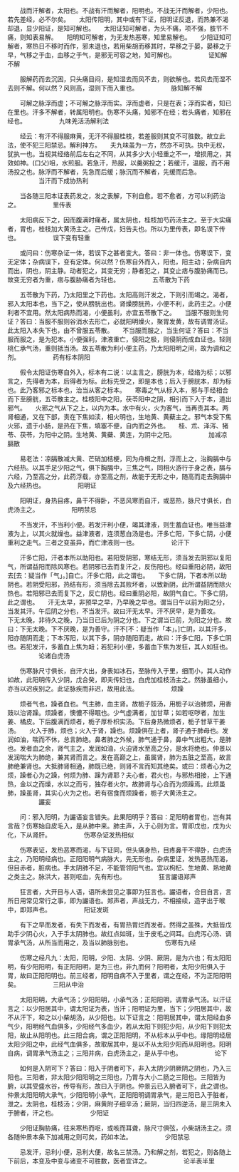 <!-- { "loadSidebar": true } -->
　　战而汗解者，太阳也。不战有汗而解者，阳明也。不战无汗而解者，少阳也。若先差经，必不尔矣。　　太阳传阳明，其中或有下证，阳明证反退，而热兼不渴却退，显少阳证，是知可解也。　　太阳证知可解者，为头不痛，项不强，肢节不痛，则知表易解。　　阳明知可解者，为无发热恶寒，知里易解也。　　少阳证知可解者，寒热日不移时而作，邪未退也，若用柴胡而移其时，早移之于晏，晏移之于早，气移之于血，血移之于气，是邪无可容之地，知可解也。
　　　　　证知解不解

　　服解药而去沉困，只头痛目闷，是知湿去而风不去，则欲解也。若风去而湿不去则不解。何以然？风则高，湿则下而入重也。
　　　　　脉知解不解

　　可解之脉浮而虚；不可解之脉浮而实。浮而虚者，只是在表；浮而实者，知已在里也。汗多不解者，转属阳明也。伤寒不头痛，知邪不在经；若头痛者，知邪在经也。
　　　　　九味羌活汤解利法

　　经云：有汗不得服麻黄，无汗不得服桂枝，若差服则其变不可胜数。故立此法，使不犯三阳禁忌。解利神方。　　夫九味虽为一方，然亦不可执。执中无权，犹执一也。当视其经络前后左右之不同，从其多少大小轻重之不一，增损用之，其效如神。(口父)咀，水煎服。若急汗，热服，以羹粥投之；若缓汗，温服，而不用汤投之也。脉浮而不解者，先急而后缓；脉沉而不解者，先缓而后急。
　　　　　当汗而下成协热利

　　当各随三阳本证表药发之，发之表解，下利自愈。若不愈者，方可以利药治之。
　　　　　里传表

　　太阳病反下之，因而腹满时痛者，属太阴也，桂枝加芍药汤主之。至于大实痛者，胃也，桂枝加大黄汤主之。己传戊，妇告夫也。所以为里传表，即名误下传也。
　　　　　误下变有轻重

　　或问曰：伤寒杂证一体，若误下之甚者变大。答曰：非一体也。伤寒误下，变无定体；杂病误下，变有定体。何以然？伤寒自外而入，阳也，阳主动；杂病自内而出，阴也，阴主静。动者犯之，其变无穷；静者犯之，其变止痞与腹胁痛而已。故变无穷者为重，痞与腹胁痛者为轻也。
　　　　　五苓散为下药

　　五苓散为下药，乃太阳里之下药也。太阳高则汗发之，下则引而竭之。渴者，邪入太阳本也，当下之，使从膀胱出也。肾燥膀胱热，小便不利，此药主之。小便利者不宜用。然太阳病热而渴，小便虽利，亦宜五苓散下之。　　当服不服则生何证？答曰：当服不服则谷消水去形亡，必就阳明燥火，聚胃发黄，故有调胃汤证。此太阳入本失下也，由不曾服五苓散。　　不当服而服之，当生何证？答曰：不当服而服之，是为犯本。小便强利，津液重亡，侵阳之极，则侵阴而成血证也。轻则桃仁承气汤，重则抵当汤。故五苓散为利小便主药，乃太阳阳明之间，故为调和之剂。
　　　　　药有标本阴阳

　　假令太阳证伤寒自外入，标本有二说：以主言之，膀胱为本，经络为标；以邪言之，先得者为本，后得者为标。此标先受之，即是本也；后入于膀胱本，却为标也。此乃客邪之标本也，治当从客之标本。　　寒毒之气从标入本，邪与手经相合而下至膀胱，五苓散主之。桂枝阳中之阳，茯苓阳中之阴，相引而下入于本，道出邪气。　　火邪之气从下之上，以内为本。水中有火，火为客气，当再责其本。两肾相通，又在下部，责在下焦如渎，相火明也，生地黄、黄蘗主之。邪气本受下焦火邪，遗于小肠，是热在下焦，填塞不便，自内而之外也。　　桂、朮、泽泻、猪苓、茯苓，为阳中之阴。生地黄、黄蘗、黄连，为阴中之阳。
　　　　　加减凉膈散

　　易老法：凉膈散减大黄、芒硝加桔梗，同为舟楫之剂，浮而上之，治胸膈中与六经热。以其手足少阳之气，俱下胸膈中，三焦之气，同相火游行于身之表，膈与六经，乃至高之分，此药浮载，亦至高之剂，故能于无形之中，随高而走去胸膈中及六经热也。
　　　　　阳明证

　　阳明证，身热目疼，鼻干不得卧，不恶风寒而自汗，或恶热，脉尺寸俱长，白虎汤主之。
　　　　　阳明禁忌

　　不当发汗，不当利小便。若发汗利小便，竭其津液，则生蓄血证也。唯当益津液为上，以其火就燥也。益津液者，连须葱白汤是也。汗多亡阳，下多亡阴，小便重利之走气。三者之变虽异，而亡津液则一也。
　　　　　论汗下

　　汗多亡阳，汗者本所以助阳也。若阳受阴邪，寒结无形，须当发去阴邪以复阳气，所谓益阳而除风寒也。若阴邪已去而复汗之，反伤阳也。经曰重阳必阴，故阳去[去：疑当作「气」。]自亡。汗多亡阳，此之谓也。　　下多亡阴，下者本所以助阴也。若阴受阳邪，热结有形，须当除去其败坏者，以致新阴，此所谓益阴而除火热也。若阳邪已去而复下之，反亡阴也。经曰重阴必阳，故阴气自亡。下多亡阴，此之谓也。　　汗无太早，非预早之早，乃早晚之早也。谓当日午以前为阳之分，当发其汗。午后阴之分也，不当发汗。故曰汗无太早。汗不厌早，是为善攻。　　下无太晚，非待久之晚，乃当日已后为阴之分也。下之谓当已前，为阳之分也。故曰：下无太晚。下不厌晚，是为善守。汗不[不：疑当作「本」。]亡阴，以其汗多，阳亦随阴而走；下本泻阳，以其下多，阴亦随阳而走。故曰：汗多亡阳，下多亡阴也。若犯发汗，多蓄血上焦为衄；若犯利小便，多蓄血下焦为发狂，其人如狂也。
　　　　　论诸白虎汤

　　伤寒脉尺寸俱长，自汗大出，身表如冰石，至脉传入于里，细而小，其人动作如故，此阳明传入少阴，戊合癸，即夫传妇也，白虎加桂枝汤主之。然脉虽细小，亦当以迟疾别之。此证脉疾而非迟，故用此法。
　　　　　烦躁

　　烦者气也，躁者血也。气主肺，血主肾。故栀子豉汤，用栀子以治肺烦，用香豉以治肾躁。烦躁者，懊憹不得眠也。少气虚满者，加甘草；如若呕哕者，加生姜、橘皮。下后腹满而烦者，栀子厚朴枳实汤。下后身热微烦者，栀子甘草干姜汤。　　火入于肺，烦也；火入于肾，躁也。烦躁俱在上者，肾子通于肺母也。发润如油，喘而不休，总言肺绝。鼻者肺之外候，肺气通于鼻，鼻中气出粗大，是肺也。发者血之余，肾气主之，发润如油，火迫肾水至高之分，是水将绝也。仲景以发润喘大为肺绝，兼其肾而言之。发在高巅之上，虽属肾，肺为五脏之至高，故言肺绝兼肾也。大抵肺肾相通，肺既已绝，则肾不言而知其绝矣。或曰：烦者心为之烦，躁者心为之躁，何烦为肺、躁为肾耶？夫心者，君火也，与邪热相接，上下通热，金以之而燥，水以之而亏，独存者火尔。故肺肾与心合而为烦躁焉。此烦虽肺，躁虽肾，其实心火为之也。若有宿食而烦躁者，栀子大黄汤主之。
　　　　　讝妄

　　问：邪入阳明，为讝语妄言错失。此果阳明乎？答曰：足阳明者胃也，岂有其言哉？伤寒始自皮毛入，是从肺中来。肺主声，入于心则为言。胃即戊也，戊为火化，下从肾肝。
　　　　　伤寒杂证发热相似

　　伤寒表证，发热恶寒而渴，与下证同，但头痛身热，目疼鼻干不得卧，白虎汤主之，乃阳明经病也。正阳阳明气病脉大，先无形也。杂病里证，发热恶热而渴，但目赤者，脏病也。手太阴肺不足，不能管领阳气也。宜以枸杞、生地黄、熟地黄之类主之。脉洪大，甚则呕血，先有形也。
　　　　　狂言讝语郑声

　　狂言者，大开目与人语，语所未尝见之事即为狂言也。讝语者，合目自言，言所日用常见常行之事，即为讝语也。郑声者，声战无力，不相接续，造字出于喉中，即郑声也。
　　　　　阳证发斑

　　有下之早而发者，有失下而发者，有胃热胃烂而发者。然得之虽殊，大抵皆戊助手少阴心火，入于手太阴肺也。故红点如斑，生于皮毛之间耳。白虎泻心汤、调胃承气汤，从所当而用之，及当以肺脉别也。
　　　　　伤寒有九经

　　伤寒之经凡九：太阳，阳明，少阳、太阴、少阴、厥阴，是为六也；有太阳阳明，有少阳阳明，有正阳阳明，是为三也，非九而何？阳明者，太阳少阳俱入于胃，故曰正阳阳明也。前三经者，阳明自病不入于里者，谓之在经，不为正阳阳明矣。
　　　　　三阳从中治

　　太阳阳明，大承气汤；少阳阳明，小承气汤；正阳阳明，调胃承气汤。以汗证言之：以少阳居其中，谓太阳证为表，当汗；阳明证为里，当下；少阳居其中，故不从汗下，和之以小柴胡汤，从少阳也。以下证言之：阳明居其中，谓太阳经血多气少，阳明经气血俱多，少阳经气多血少，若从太阳下则犯少阳，从少阳下则犯太阳，故止从阳明也。此三阳合病，谓之正阳阳明，不从标本从乎中也。缘阳明经居太阳少阳之中，此经气血俱多，故取居其中，是以不从太阳少阳而从阳明也。阳明自病，调胃承气汤主之；三阳并病，白虎汤主之，是从乎中也。
　　　　　论下

　　如何是入阴可下？答曰：阳入于阴者可下，非入太阴少阴厥阴之阴也，乃入三阳也。三阳者，非太阳少阳阳明之三阳也，乃胃与大小二肠之三阳也。三阳皆为腑，以其受盛水谷，传导有形，故曰入于阴也。仲景云已入腑者可下，此之谓也。仲景太阳阳明大承气，少阳阳明小承气，正阳阳明调胃承气，是三阳已入于脏者，泄之。太阴也，桂枝汤；少阴，麻黄附子细辛汤；厥阴，当归四逆汤，是三阴未入于腑者，汗之也。
　　　　　少阳证

　　少阳证胸胁痛，往来寒热而呕，或咳而耳聋，脉尺寸俱弦，小柴胡汤主之。须各随仲景本条下加减用之则可矣，药如本法。
　　　　　少阳禁忌

　　忌发汗，忌利小便，忌利大便，故名三禁汤。乃和解之剂，若犯之，则各随上下前后，本变及中变与诸变不可胜数，医者宜详之。
　　　　　论半表半里

